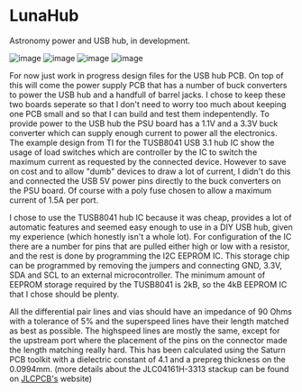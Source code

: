 # LunaHub
Astronomy power and USB hub, in development.

![image](https://github.com/GeneralSyb/LunaHub/assets/56089117/2a5c14ec-9b13-4b98-96c2-a40b7dd93848)
![image](https://github.com/GeneralSyb/LunaHub/assets/56089117/222b00e3-edba-43f9-b170-9d51daf71fc6)
![image](https://github.com/GeneralSyb/LunaHub/assets/56089117/a1d555ad-fb2f-4683-9b4a-7e533d3e462b)
![image](https://github.com/GeneralSyb/LunaHub/assets/56089117/85a2e01e-bca4-4cce-be38-a9549744a915)

For now just work in progress design files for the USB hub PCB. On top of this will come the power supply PCB that has a number of buck converters to power the USB hub and a handfull of barrel jacks. I chose to keep these two boards seperate so that I don't need to worry too much about keeping one PCB small and so that I can build and test them indepentendly. To provide power to the USB hub the PSU board has a 1.1V and a 3.3V buck converter which can supply enough current to power all the electronics. The example design from TI for the TUSB8041 USB 3.1 hub IC show the usage of load switches which are controller by the IC to switch the maximum current as requested by the connected device. However to save on cost and to allow "dumb" devices to draw a lot of current, I didn't do this and connected the USB 5V power pins directly to the buck converters on the PSU board. Of course with a poly fuse chosen to allow a maximum current of 1.5A per port.

I chose to use the TUSB8041 hub IC because it was cheap, provides a lot of automatic features and seemed easy enough to use in a DIY USB hub, given my experience (which honestly isn't a whole lot).
For configuration of the IC there are a number for pins that are pulled either high or low with a resistor, and the rest is done by programming the I2C EEPROM IC. This storage chip can be programmed by removing the jumpers and connecting GND, 3.3V, SDA and SCL to an external microcontroller. The minimum amount of EEPROM storage required by the TUSB8041 is 2kB, so the 4kB EEPROM IC that I chose should be plenty.

All the differential pair lines and vias should have an impedance of 90 Ohms with a tolerance of 5% and the superspeed lines have their length matched as best as possible. The highspeed lines are mostly the same, except for the upstream port where the placement of the pins on the connector made the length matching really hard. This has been calculated using the Saturn PCB toolkit with a dielectric constant of 4.1 and a prepreg thickness on the 0.0994mm. (more details about the JLC04161H-3313 stackup can be found on [JLCPCB's](https://jlcpcb.com/impedance) website)
